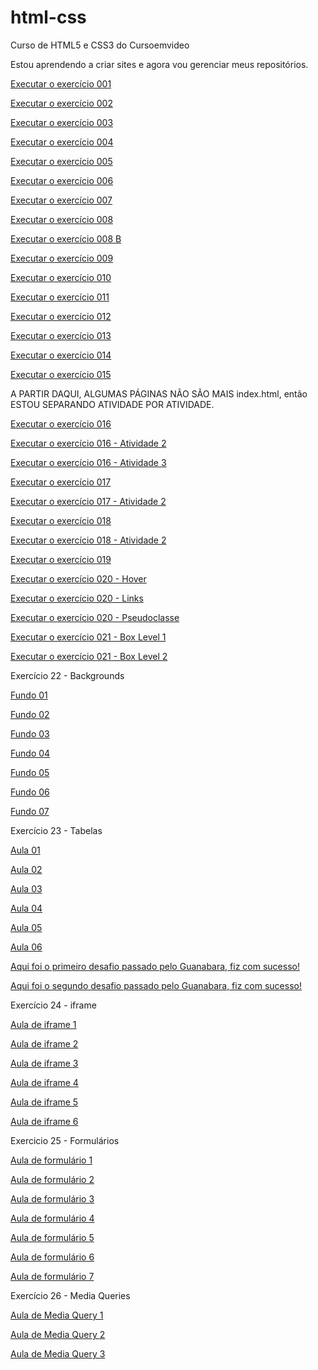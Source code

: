 # html-css
 Curso de HTML5 e CSS3 do Cursoemvideo

 Estou aprendendo a criar sites e agora vou gerenciar meus repositórios.

<a href="https://fernandofertz.github.io/html-css/exercicios/ex001/index.html">Executar o exercício 001 </a>

<a href="https://fernandofertz.github.io/html-css/exercicios/ex002/index.html">Executar o exercício 002 </a>

<a href="https://fernandofertz.github.io/html-css/exercicios/ex003/index.html">Executar o exercício 003 </a>

<a href="https://fernandofertz.github.io/html-css/exercicios/ex004/index.html">Executar o exercício 004 </a>

<a href="https://fernandofertz.github.io/html-css/exercicios/ex005/index.html">Executar o exercício 005 </a>

<a href="https://fernandofertz.github.io/html-css/exercicios/ex006/index.html">Executar o exercício 006 </a>

<a href="https://fernandofertz.github.io/html-css/exercicios/ex007/index.html">Executar o exercício 007 </a>

<a href="https://fernandofertz.github.io/html-css/exercicios/ex008/index.html">Executar o exercício 008 </a>

<a href="https://fernandofertz.github.io/html-css/exercicios/ex008b/index.html">Executar o exercício 008 B </a>

<a href="https://fernandofertz.github.io/html-css/exercicios/ex009/index.html">Executar o exercício 009 </a>

<a href="https://fernandofertz.github.io/html-css/exercicios/ex010/index.html">Executar o exercício 010 </a>

<a href="https://fernandofertz.github.io/html-css/exercicios/ex011/index.html">Executar o exercício 011 </a>

<a href="https://fernandofertz.github.io/html-css/exercicios/ex012/index.html">Executar o exercício 012 </a>

<a href="https://fernandofertz.github.io/html-css/exercicios/ex013/index.html">Executar o exercício 013 </a>

<a href="https://fernandofertz.github.io/html-css/exercicios/ex014/index.html">Executar o exercício 014  </a>

<a href="https://fernandofertz.github.io/html-css/exercicios/ex015/index.html">Executar o exercício 015 </a>

A PARTIR DAQUI, ALGUMAS PÁGINAS NÃO SÃO MAIS index.html, então ESTOU SEPARANDO ATIVIDADE POR ATIVIDADE.

<a href="https://fernandofertz.github.io/html-css/exercicios/ex016/cor01.html">Executar o exercício 016</a>

<a href="https://fernandofertz.github.io/html-css/exercicios/ex016/cor02.html">Executar o exercício 016 - Atividade 2</a>

<a href="https://fernandofertz.github.io/html-css/exercicios/ex016/cor03.html">Executar o exercício 016 - Atividade 3</a>

<a href="https://fernandofertz.github.io/html-css/exercicios/ex017/fonte01.html">Executar o exercício 017 </a>

<a href="https://fernandofertz.github.io/html-css/exercicios/ex017/fonte02.html">Executar o exercício 017 - Atividade 2 </a>

<a href="https://fernandofertz.github.io/html-css/exercicios/ex018/fonte01.html">Executar o exercício 018 </a>

<a href="https://fernandofertz.github.io/html-css/exercicios/ex018/fonte01.html">Executar o exercício 018 - Atividade 2 </a>

<a href="https://fernandofertz.github.io/html-css/exercicios/ex019/seletor1.html">Executar o exercício 019 </a>

<a href="https://fernandofertz.github.io/html-css/exercicios/ex020/hover.html">Executar o exercício 020 - Hover </a>

<a href="https://fernandofertz.github.io/html-css/exercicios/ex020/links.html">Executar o exercício 020 - Links</a>

<a href="https://fernandofertz.github.io/html-css/exercicios/ex020/pseudoclasse.html">Executar o exercício 020 - Pseudoclasse</a>

<a href="https://fernandofertz.github.io/html-css/exercicios/ex021/caixa01.html">Executar o exercício 021 - Box Level 1 </a>

<a href="https://fernandofertz.github.io/html-css/exercicios/ex021/caixa02.html">Executar o exercício 021 - Box Level 2 </a>

Exercício 22 - Backgrounds
<p><a href="https://fernandofertz.github.io/html-css/exercicios/ex022/fundo001.html">Fundo 01 </a></p>
<p><a href="https://fernandofertz.github.io/html-css/exercicios/ex022/fundo002.html">Fundo 02 </a></p>
<p><a href="https://fernandofertz.github.io/html-css/exercicios/ex022/fundo003.html">Fundo 03 </a></p>
<p><a href="https://fernandofertz.github.io/html-css/exercicios/ex022/fundo004.html">Fundo 04 </a></p>
<p><a href="https://fernandofertz.github.io/html-css/exercicios/ex022/fundo005.html">Fundo 05 </a></p>
<p><a href="https://fernandofertz.github.io/html-css/exercicios/ex022/fundo006.html">Fundo 06 </a></p>
<p><a href="https://fernandofertz.github.io/html-css/exercicios/ex022/fundo007.html">Fundo 07 </a></p>

Exercício 23 - Tabelas

<p><a href="https://fernandofertz.github.io/html-css/exercicios/ex023/tabela001.html">Aula 01</a></p>
<p><a href="https://fernandofertz.github.io/html-css/exercicios/ex023/tabela002.html">Aula 02</a></p>
<p><a href="https://fernandofertz.github.io/html-css/exercicios/ex023/tabela003.html">Aula 03</a></p>
<p><a href="https://fernandofertz.github.io/html-css/exercicios/ex023/tabela004.html">Aula 04</a></p>
<p><a href="https://fernandofertz.github.io/html-css/exercicios/ex023/tabela005.html">Aula 05</a></p>
<p><a href="https://fernandofertz.github.io/html-css/exercicios/ex023/tabela006.html">Aula 06</a></p>
<p><a href="https://fernandofertz.github.io/html-css/exercicios/ex023/desafiotabela01.html">Aqui foi o primeiro desafio passado pelo Guanabara, fiz com sucesso!</a></p>
<p><a href="https://fernandofertz.github.io/html-css/exercicios/ex023/desafiotabela02.html">Aqui foi o segundo desafio passado pelo Guanabara, fiz com sucesso!</a></p>

Exercício 24 - iframe

<p><a href="https://fernandofertz.github.io/html-css/exercicios/ex024/iframe001.html">Aula de iframe 1</a></p>
<p><a href="https://fernandofertz.github.io/html-css/exercicios/ex024/iframe002.html">Aula de iframe 2</a></p>
<p><a href="https://fernandofertz.github.io/html-css/exercicios/ex024/iframe003.html">Aula de iframe 3</a></p>
<p><a href="https://fernandofertz.github.io/html-css/exercicios/ex024/iframe004.html">Aula de iframe 4</a></p>
<p><a href="https://fernandofertz.github.io/html-css/exercicios/ex024/iframe005.html">Aula de iframe 5</a></p>
<p><a href="https://fernandofertz.github.io/html-css/exercicios/ex024/iframe006.html">Aula de iframe 6</a></p>

Exercicio 25 - Formulários

<p><a href="https://fernandofertz.github.io/html-css/exercicios/ex025/form001.html">Aula de formulário 1 </a></p>
<p><a href="https://fernandofertz.github.io/html-css/exercicios/ex025/form002.html">Aula de formulário 2 </a></p>
<p><a href="https://fernandofertz.github.io/html-css/exercicios/ex025/form003.html">Aula de formulário 3 </a></p>
<p><a href="https://fernandofertz.github.io/html-css/exercicios/ex025/form004.html">Aula de formulário 4 </a></p>
<p><a href="https://fernandofertz.github.io/html-css/exercicios/ex025/form005.html">Aula de formulário 5 </a></p>
<p><a href="https://fernandofertz.github.io/html-css/exercicios/ex025/form006.html">Aula de formulário 6 </a></p>
<p><a href="https://fernandofertz.github.io/html-css/exercicios/ex025/form007.html">Aula de formulário 7 </a></p>

Exercício 26 - Media Queries 

<p><a href="https://fernandofertz.github.io/html-css/exercicios/ex026/mq001/index.html"> Aula de Media Query 1 </a></p>
<p><a href="https://fernandofertz.github.io/html-css/exercicios/ex026/mq002/index.html"> Aula de Media Query 2 </a></p>
<p><a href="https://fernandofertz.github.io/html-css/exercicios/ex026/mq003/index.html"> Aula de Media Query 3 </a></p>